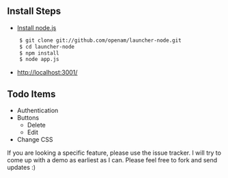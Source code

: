 ## Install Steps
  * [Install node.js](https://github.com/joyent/node/wiki/Installation)

```sh
    $ git clone git://github.com/openam/launcher-node.git
    $ cd launcher-node
    $ npm install
    $ node app.js
```

  * [http://localhost:3001/](http://localhost:3001/)

## Todo Items
  * Authentication
  * Buttons
    * Delete
    * Edit
  * Change CSS

If you are looking a specific feature, please use the issue tracker. I will try to come up with a demo as earliest as I can. Please feel free to fork and send updates :)